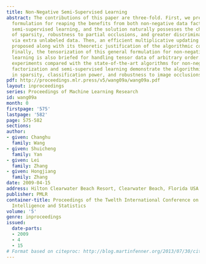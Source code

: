 ```yaml
---
title: Non-Negative Semi-Supervised Learning
abstract: The contributions of this paper are three-fold. First, we present a general
  formulation for reaping the benefits from both non-negative data factorization and
  semi-supervised learning, and the solution naturally possesses the characteristics
  of sparsity, robustness to partial occlusions, and greater discriminating power
  via extra unlabeled data. Then, an efficient multiplicative updating procedure is
  proposed along with its theoretic justification of the algorithmic convergency.
  Finally, the tensorization of this general formulation for non-negative semi-supervised
  learning is also briefed for handling tensor data of arbitrary order. Extensive
  experiments compared with the state-of-the-art algorithms for non-negative data
  factorization and semi-supervised learning demonstrate the algorithmic properties
  in sparsity, classification power, and robustness to image occlusions.
pdf: http://proceedings.mlr.press/v5/wang09a/wang09a.pdf
layout: inproceedings
series: Proceedings of Machine Learning Research
id: wang09a
month: 0
firstpage: '575'
lastpage: '582'
page: 575-582
sections: 
author:
- given: Changhu
  family: Wang
- given: Shuicheng
  family: Yan
- given: Lei
  family: Zhang
- given: Hongjiang
  family: Zhang
date: 2009-04-15
address: Hilton Clearwater Beach Resort, Clearwater Beach, Florida USA
publisher: PMLR
container-title: Proceedings of the Twelth International Conference on Artificial
  Intelligence and Statistics
volume: '5'
genre: inproceedings
issued:
  date-parts:
  - 2009
  - 4
  - 15
# Format based on citeproc: http://blog.martinfenner.org/2013/07/30/citeproc-yaml-for-bibliographies/
---
```

